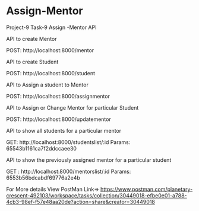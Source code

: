 # Assign-Mentor
Project-9 Task-9 Assign -Mentor API

API to create Mentor

POST: http://localhost:8000/mentor

API to create Student

POST: http://localhost:8000/student

API to Assign a student to Mentor

POST: http://localhost:8000/assignmentor

API to Assign or Change Mentor for particular Student

POST: http://localhost:8000/updatementor

API to show all students for a particular mentor

GET: http://localhost:8000/studentslist/:id
Params: 65543b1161ca7f2ddccaee30

API to show the previously assigned mentor for a particular student

GET : http://localhost:8000/mentorslist/:id
Params: 6553b56bdcabdf69776a2e4b

For More details View PostMan
Link=>
https://www.postman.com/planetary-crescent-492103/workspace/tasks/collection/30449018-efbe0e01-a788-4cb3-98ef-f57e48aa20de?action=share&creator=30449018
